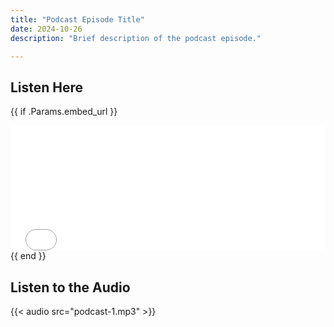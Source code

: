 ```yaml
---
title: "Podcast Episode Title"
date: 2024-10-26
description: "Brief description of the podcast episode."

---
```


## Listen Here

{{ if .Params.embed_url }}
<iframe src="{{ .Params.embed_url }}" width="100%" height="200" frameborder="0" allowtransparency="true" allow="encrypted-media"></iframe>
{{ end }}

## Listen to the Audio

{{< audio src="podcast-1.mp3" >}}  <!-- Use this if in Page Bundle -->